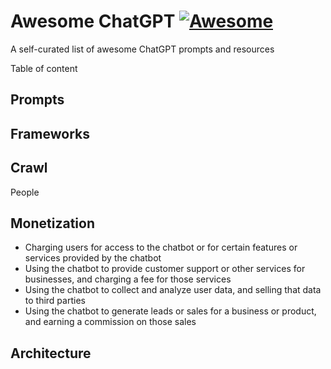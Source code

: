 # Awesome ChatGPT [![Awesome](https://cdn.rawgit.com/sindresorhus/awesome/d7305f38d29fed78fa85652e3a63e154dd8e8829/media/badge.svg)](https://github.com/sindresorhus/awesome)

A self-curated list of awesome ChatGPT prompts and resources

Table of content

## Prompts

## Frameworks

## Crawl
People

## Monetization
- Charging users for access to the chatbot or for certain features or services provided by the chatbot
- Using the chatbot to provide customer support or other services for businesses, and charging a fee for those services
- Using the chatbot to collect and analyze user data, and selling that data to third parties
- Using the chatbot to generate leads or sales for a business or product, and earning a commission on those sales

## Architecture
